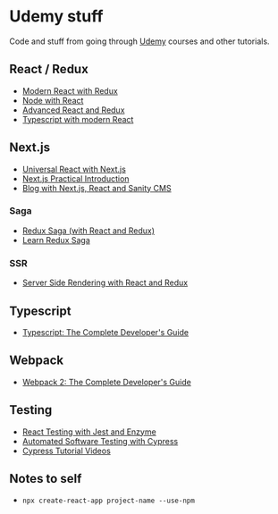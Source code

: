 # Udemy stuff

Code and stuff from going through [Udemy](https://www.udemy.com) courses and other tutorials.

## React / Redux

- [Modern React with Redux](modern-react-with-redux)
- [Node with React](node-with-react)
- [Advanced React and Redux](advanced-react-with-redux)
- [Typescript with modern React](typescript-with-react-hooks-and-context)

## Next.js

- [Universal React with Next.js](next-js)
- [Next.js Practical Introduction](next-js-practical-introduction)
- [Blog with Next.js, React and Sanity CMS](blog-with-next-js-and-sanity)

### Saga

- [Redux Saga (with React and Redux)](redux-saga-fast-track)
- [Learn Redux Saga](learn-redux-saga)

### SSR

- [Server Side Rendering with React and Redux](server-side-rendering-with-react-and-redux)

## Typescript

- [Typescript: The Complete Developer's Guide](typescript)

## Webpack

- [Webpack 2: The Complete Developer's Guide](webpack-2)

## Testing

- [React Testing with Jest and Enzyme](react-testing-with-jest-and-enzyme)
- [Automated Software Testing with Cypress](automated-software-testing-with-cypress)
- [Cypress Tutorial Videos](cypress-tutorial)

## Notes to self

- `npx create-react-app project-name --use-npm`
